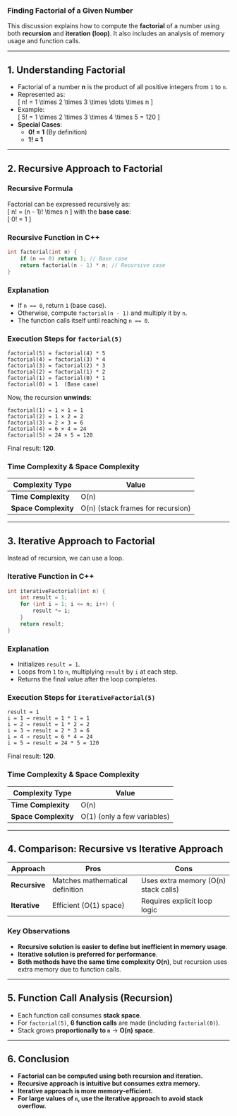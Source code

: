 ### **Finding Factorial of a Given Number**

This discussion explains how to compute the **factorial** of a number using both **recursion** and **iteration (loop)**. It also includes an analysis of memory usage and function calls.

---

## **1. Understanding Factorial**

- Factorial of a number **n** is the product of all positive integers from `1` to `n`.
- Represented as:  
  \[
  n! = 1 \times 2 \times 3 \times \dots \times n
  \]
- Example:  
  \[
  5! = 1 \times 2 \times 3 \times 4 \times 5 = 120
  \]
- **Special Cases**:
  - **0! = 1** (By definition)
  - **1! = 1**

---

## **2. Recursive Approach to Factorial**

### **Recursive Formula**

Factorial can be expressed recursively as:  
\[
n! = (n - 1)! \times n
\]
with the **base case**:  
\[
0! = 1
\]

### **Recursive Function in C++**

```cpp
int factorial(int n) {
    if (n == 0) return 1; // Base case
    return factorial(n - 1) * n; // Recursive case
}
```

### **Explanation**

- If `n == 0`, return `1` (base case).
- Otherwise, compute `factorial(n - 1)` and multiply it by `n`.
- The function calls itself until reaching `n == 0`.

### **Execution Steps for `factorial(5)`**

```
factorial(5) = factorial(4) * 5
factorial(4) = factorial(3) * 4
factorial(3) = factorial(2) * 3
factorial(2) = factorial(1) * 2
factorial(1) = factorial(0) * 1
factorial(0) = 1  (Base case)
```

Now, the recursion **unwinds**:

```
factorial(1) = 1 × 1 = 1
factorial(2) = 1 × 2 = 2
factorial(3) = 2 × 3 = 6
factorial(4) = 6 × 4 = 24
factorial(5) = 24 × 5 = 120
```

Final result: **120**.

### **Time Complexity & Space Complexity**

| Complexity Type      | Value                             |
| -------------------- | --------------------------------- |
| **Time Complexity**  | O(n)                              |
| **Space Complexity** | O(n) (stack frames for recursion) |

---

## **3. Iterative Approach to Factorial**

Instead of recursion, we can use a loop.

### **Iterative Function in C++**

```cpp
int iterativeFactorial(int n) {
    int result = 1;
    for (int i = 1; i <= n; i++) {
        result *= i;
    }
    return result;
}
```

### **Explanation**

- Initializes `result = 1`.
- Loops from `1` to `n`, multiplying `result` by `i` at each step.
- Returns the final value after the loop completes.

### **Execution Steps for `iterativeFactorial(5)`**

```
result = 1
i = 1 → result = 1 * 1 = 1
i = 2 → result = 1 * 2 = 2
i = 3 → result = 2 * 3 = 6
i = 4 → result = 6 * 4 = 24
i = 5 → result = 24 * 5 = 120
```

Final result: **120**.

### **Time Complexity & Space Complexity**

| Complexity Type      | Value                       |
| -------------------- | --------------------------- |
| **Time Complexity**  | O(n)                        |
| **Space Complexity** | O(1) (only a few variables) |

---

## **4. Comparison: Recursive vs Iterative Approach**

| Approach      | Pros                            | Cons                                 |
| ------------- | ------------------------------- | ------------------------------------ |
| **Recursive** | Matches mathematical definition | Uses extra memory (O(n) stack calls) |
| **Iterative** | Efficient (O(1) space)          | Requires explicit loop logic         |

### **Key Observations**

- **Recursive solution is easier to define but inefficient in memory usage**.
- **Iterative solution is preferred for performance**.
- **Both methods have the same time complexity O(n)**, but recursion uses extra memory due to function calls.

---

## **5. Function Call Analysis (Recursion)**

- Each function call consumes **stack space**.
- For `factorial(5)`, **6 function calls** are made (including `factorial(0)`).
- Stack grows **proportionally to `n`** → **O(n) space**.

---

## **6. Conclusion**

- **Factorial can be computed using both recursion and iteration.**
- **Recursive approach is intuitive but consumes extra memory.**
- **Iterative approach is more memory-efficient.**
- **For large values of `n`, use the iterative approach to avoid stack overflow.**

